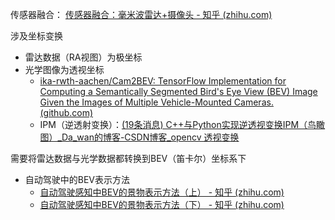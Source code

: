 传感器融合：
[传感器融合：毫米波雷达+摄像头 - 知乎 (zhihu.com)](https://zhuanlan.zhihu.com/p/381927166)


涉及坐标变换
* 雷达数据（RA视图）为极坐标
* 光学图像为透视坐标
	* [ika-rwth-aachen/Cam2BEV: TensorFlow Implementation for Computing a Semantically Segmented Bird's Eye View (BEV) Image Given the Images of Multiple Vehicle-Mounted Cameras. (github.com)](https://github.com/ika-rwth-aachen/Cam2BEV)
	* IPM（逆透射变换）：[(19条消息) C++与Python实现逆透视变换IPM（鸟瞰图）_Da_wan的博客-CSDN博客_opencv 透视变换](https://blog.csdn.net/Da_wan/article/details/121481434?spm=1001.2101.3001.6650.4&utm_medium=distribute.pc_relevant.none-task-blog-2%7Edefault%7ECTRLIST%7ERate-4.pc_relevant_default&depth_1-utm_source=distribute.pc_relevant.none-task-blog-2%7Edefault%7ECTRLIST%7ERate-4.pc_relevant_default&utm_relevant_index=7)

需要将雷达数据与光学数据都转换到BEV（笛卡尔）坐标系下

* 自动驾驶中的BEV表示方法
	* [自动驾驶感知中BEV的景物表示方法（上） - 知乎 (zhihu.com)](https://zhuanlan.zhihu.com/p/365543182)
	* [自动驾驶感知中BEV的景物表示方法（下） - 知乎 (zhihu.com)](https://zhuanlan.zhihu.com/p/365561705)